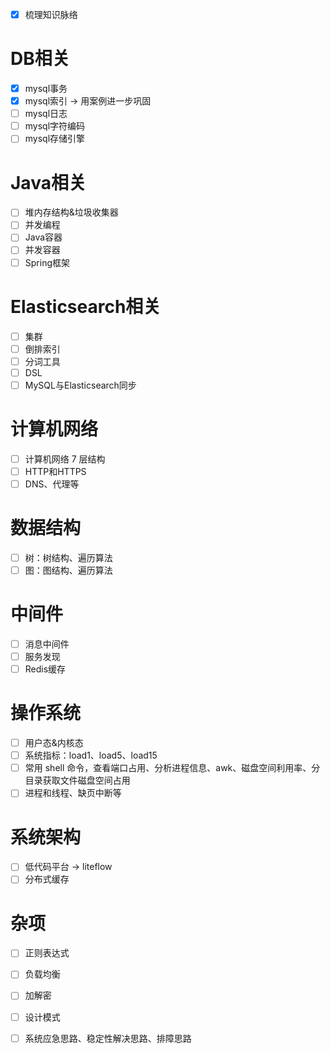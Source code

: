 - [x] 梳理知识脉络

# DB相关
- [x] mysql事务
- [x] mysql索引 -> 用案例进一步巩固
- [ ] mysql日志
- [ ] mysql字符编码
- [ ] mysql存储引擎

# Java相关
- [ ] 堆内存结构&垃圾收集器
- [ ] 并发编程
- [ ] Java容器
- [ ] 并发容器
- [ ] Spring框架

# Elasticsearch相关
- [ ] 集群
- [ ] 倒排索引
- [ ] 分词工具
- [ ] DSL
- [ ] MySQL与Elasticsearch同步

# 计算机网络
- [ ] 计算机网络 7 层结构
- [ ] HTTP和HTTPS
- [ ] DNS、代理等

# 数据结构

- [ ] 树：树结构、遍历算法
- [ ] 图：图结构、遍历算法

# 中间件

- [ ] 消息中间件
- [ ] 服务发现
- [ ] Redis缓存

# 操作系统
- [ ] 用户态&内核态
- [ ] 系统指标：load1、load5、load15
- [ ] 常用 shell 命令，查看端口占用、分析进程信息、awk、磁盘空间利用率、分目录获取文件磁盘空间占用
- [ ] 进程和线程、缺页中断等

# 系统架构
- [ ] 低代码平台 -> liteflow
- [ ] 分布式缓存

# 杂项
- [ ] 正则表达式
- [ ] 负载均衡
- [ ] 加解密
- [ ] 设计模式
- [ ] 系统应急思路、稳定性解决思路、排障思路

